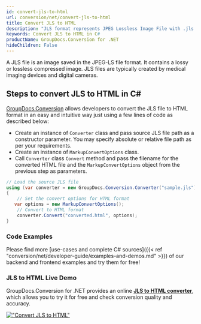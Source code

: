 ```yaml
---
id: convert-jls-to-html
url: conversion/net/convert-jls-to-html
title: Convert JLS to HTML
description: "JLS format represents JPEG Lossless Image File with .jls extension. Learn how to convert JLS to HTML file programmatically in C# language using GroupDocs.Conversion for .NET library."
keywords: Convert JLS to HTML in C#
productName: GroupDocs.Conversion for .NET
hideChildren: False
---
```


A JLS file is an image saved in the JPEG-LS file format. It contains a lossy or lossless compressed image. JLS files are typically created by medical imaging devices and digital cameras.

## Steps to convert JLS to HTML in C#

[GroupDocs.Conversion](https://products.groupdocs.com/conversion/net) allows developers to convert the JLS file to HTML format in an easy and intuitive way just using a few lines of code as described below:

* Create an instance of `Converter` class and pass source JLS file path as a constructor parameter. You may specify absolute or relative file path as per your requirements. 
* Create an instance of `MarkupConvertOptions` class.
* Call `Converter` class `Convert` method and pass the filename for the converted HTML file and the `MarkupConvertOptions` object from the previous step as parameters.

```csharp
// Load the source JLS file
using (var converter = new GroupDocs.Conversion.Converter("sample.jls"))
{
    // Set the convert options for HTML format
   var options = new MarkupConvertOptions();
    // Convert to HTML format
    converter.Convert("converted.html", options);
}
```

### Code Examples

Please find more [use-cases and complete C# sources]({{< ref "conversion/net/developer-guide/examples-and-demos.md" >}}) of our backend and frontend examples and try them for free!

### JLS to HTML Live Demo

GroupDocs.Conversion for .NET provides an online [**JLS to HTML converter**](https://products.groupdocs.app/conversion/jls-to-html), which allows you to try it for free and check conversion quality and accuracy.

[!["Convert JLS to HTML"](conversion/net/images/convert-to-html/convert-jls-to-html.png)](https://products.groupdocs.app/conversion/jls-to-html)